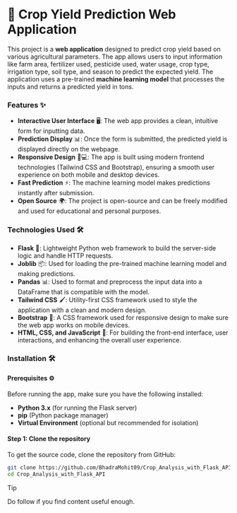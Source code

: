 # 🌾 Crop Yield Prediction Web Application

This project is a **web application** designed to predict crop yield based on various agricultural parameters. The app allows users to input information like farm area, fertilizer used, pesticide used, water usage, crop type, irrigation type, soil type, and season to predict the expected yield. The application uses a pre-trained **machine learning model** that processes the inputs and returns a predicted yield in tons.

### Features ✨
- **Interactive User Interface** 🖥️: The web app provides a clean, intuitive form for inputting data.
- **Prediction Display** 📊: Once the form is submitted, the predicted yield is displayed directly on the webpage.
- **Responsive Design** 📱💻: The app is built using modern frontend technologies (Tailwind CSS and Bootstrap), ensuring a smooth user experience on both mobile and desktop devices.
- **Fast Prediction** ⚡: The machine learning model makes predictions instantly after submission.
- **Open Source** 🌍: The project is open-source and can be freely modified and used for educational and personal purposes.

### Technologies Used 🛠️
- **Flask** 🐍: Lightweight Python web framework to build the server-side logic and handle HTTP requests.
- **Joblib** 📦: Used for loading the pre-trained machine learning model and making predictions.
- **Pandas** 📊: Used to format and preprocess the input data into a DataFrame that is compatible with the model.
- **Tailwind CSS** 🖌️: Utility-first CSS framework used to style the application with a clean and modern design.
- **Bootstrap** 💎: A CSS framework used for responsive design to make sure the web app works on mobile devices.
- **HTML, CSS, and JavaScript** 🔧: For building the front-end interface, user interactions, and enhancing the overall user experience.

### Installation 🛠️

#### Prerequisites ⚙️
Before running the app, make sure you have the following installed:
- **Python 3.x** (for running the Flask server)
- **pip** (Python package manager)
- **Virtual Environment** (optional but recommended for isolation)

#### Step 1: Clone the repository
To get the source code, clone the repository from GitHub:
```bash
git clone https://github.com/BhadraMohit09/Crop_Analysis_with_Flask_API.git
cd Crop_Analysis_with_Flask_API
```

> [!TIP]
> Do follow if you find content useful enough.
